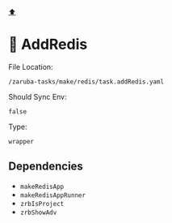 [⬆️](./README.md)

# 🧰 AddRedis

File Location:

    /zaruba-tasks/make/redis/task.addRedis.yaml

Should Sync Env:

    false

Type:

    wrapper


## Dependencies

* `makeRedisApp`
* `makeRedisAppRunner`
* `zrbIsProject`
* `zrbShowAdv`